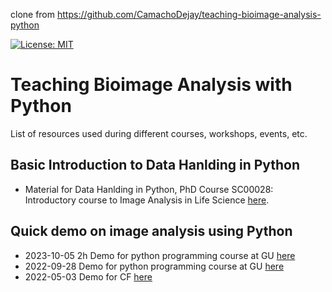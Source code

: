 clone from https://github.com/CamachoDejay/teaching-bioimage-analysis-python

[![License: MIT](https://img.shields.io/badge/License-MIT-yellow.svg)](https://opensource.org/licenses/MIT)

# Teaching Bioimage Analysis with Python

List of resources used during different courses, workshops, events, etc.

## Basic Introduction to Data Hanlding in Python

* Material for Data Hanlding in Python, PhD Course SC00028: Introductory course to Image Analysis in Life Science [here](./basic-data-handling-BAND/).

## Quick demo on image analysis using Python

* 2023-10-05 2h Demo for python programming course at GU [here](./short-lectures-demos/pyBIAS_2h_231004/)
* 2022-09-28 Demo for python programming course at GU [here](./short-lectures-demos/quick_demo_220928/)
* 2022-05-03 Demo for CF [here](./short-lectures-demos/quick_demo_220503/)
